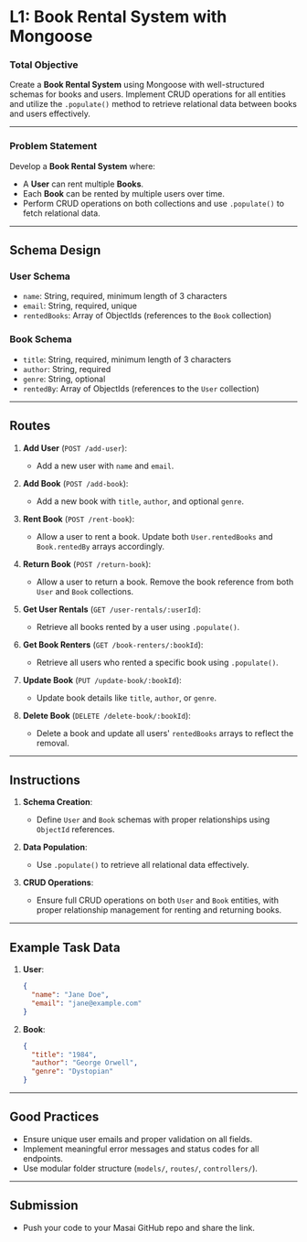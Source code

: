 # **L1: Book Rental System with Mongoose**  

### **Total Objective**  
Create a **Book Rental System** using Mongoose with well-structured schemas for books and users. Implement CRUD operations for all entities and utilize the `.populate()` method to retrieve relational data between books and users effectively.  

---

### **Problem Statement**  
Develop a **Book Rental System** where:  
- A **User** can rent multiple **Books**.  
- Each **Book** can be rented by multiple users over time.  
- Perform CRUD operations on both collections and use `.populate()` to fetch relational data.  

---

## **Schema Design**  

### **User Schema**  
- `name`: String, required, minimum length of 3 characters  
- `email`: String, required, unique  
- `rentedBooks`: Array of ObjectIds (references to the `Book` collection)  

### **Book Schema**  
- `title`: String, required, minimum length of 3 characters  
- `author`: String, required  
- `genre`: String, optional  
- `rentedBy`: Array of ObjectIds (references to the `User` collection)  

---

## **Routes**  

1. **Add User** (`POST /add-user`):  
   - Add a new user with `name` and `email`.  

2. **Add Book** (`POST /add-book`):  
   - Add a new book with `title`, `author`, and optional `genre`.  

3. **Rent Book** (`POST /rent-book`):  
   - Allow a user to rent a book. Update both `User.rentedBooks` and `Book.rentedBy` arrays accordingly.  

4. **Return Book** (`POST /return-book`):  
   - Allow a user to return a book. Remove the book reference from both `User` and `Book` collections.  

5. **Get User Rentals** (`GET /user-rentals/:userId`):  
   - Retrieve all books rented by a user using `.populate()`.  

6. **Get Book Renters** (`GET /book-renters/:bookId`):  
   - Retrieve all users who rented a specific book using `.populate()`.  

7. **Update Book** (`PUT /update-book/:bookId`):  
   - Update book details like `title`, `author`, or `genre`.  

8. **Delete Book** (`DELETE /delete-book/:bookId`):  
   - Delete a book and update all users' `rentedBooks` arrays to reflect the removal.  

---

## **Instructions**  

1. **Schema Creation**:  
   - Define `User` and `Book` schemas with proper relationships using `ObjectId` references.  

2. **Data Population**:  
   - Use `.populate()` to retrieve all relational data effectively.  

3. **CRUD Operations**:  
   - Ensure full CRUD operations on both `User` and `Book` entities, with proper relationship management for renting and returning books.  

---

## **Example Task Data**  

1. **User**:  
   ```json  
   {  
     "name": "Jane Doe",  
     "email": "jane@example.com"  
   }  
   ```  

2. **Book**:  
   ```json  
   {  
     "title": "1984",  
     "author": "George Orwell",  
     "genre": "Dystopian"  
   }  
   ```  

---

## **Good Practices**  
- Ensure unique user emails and proper validation on all fields.  
- Implement meaningful error messages and status codes for all endpoints.  
- Use modular folder structure (`models/`, `routes/`, `controllers/`).  

---

## **Submission**  
- Push your code to your Masai GitHub repo and share the link.  